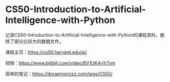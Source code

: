 # CS50-Introduction-to-Artificial-Intelligence-with-Python

记录CS50-Introduction-to-Artificial-Intelligence-with-Python的课程资料，删除了部分比较大的数据文件。

课程主页：https://cs50.harvard.edu/ai/

视频：https://www.bilibili.com/video/BV1UK4y1r7xm

简单的笔记：https://doraemonzzz.com/tags/CS50/